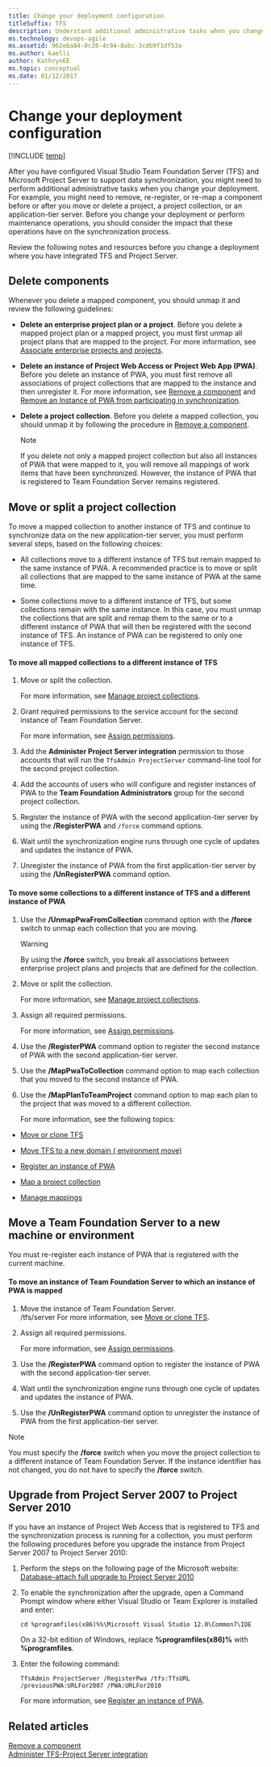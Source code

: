 ```yaml
---
title: Change your deployment configuration
titleSuffix: TFS 
description: Understand additional administrative tasks when you change your settings using Team Foundation Server & Project Server
ms.technology: devops-agile 
ms.assetid: 962eba84-0c28-4c94-8abc-3cdb9f1df53a
ms.author: kaelli
author: KathrynEE
ms.topic: conceptual
ms.date: 01/12/2017
---
```


# Change your deployment configuration

[!INCLUDE [temp](../../includes/tfs-ps-sync-header.md)]

<a name="top"></a> After you have configured Visual Studio Team Foundation Server (TFS) and Microsoft Project Server to support data synchronization, you might need to perform additional administrative tasks when you change your deployment. For example, you might need to remove, re-register, or re-map a component before or after you move or delete a project, a project collection, or an application-tier server. Before you change your deployment or perform maintenance operations, you should consider the impact that these operations have on the synchronization process.  
  
 Review the following notes and resources before you change a deployment where you have integrated TFS and Project Server.  
  
 
  
##  <a name="deleting"></a> Delete components  
 Whenever you delete a mapped component, you should unmap it and review the following guidelines:  
  
-   **Delete an enterprise project plan or a project**. Before you delete a mapped project plan or a mapped project, you must first unmap all project plans that are mapped to the project. For more information, see [Associate enterprise projects and projects](manage-associations-enterprise-projects.md).  
  
-   **Delete an instance of Project Web Access or Project Web App (PWA)**. Before you delete an instance of PWA, you must first remove all associations of project collections that are mapped to the instance and then unregister it. For more information, see [Remove a component](remove-component-from-synchronization.md) and [Remove an Instance of PWA from participating in synchronization](remove-component-from-synchronization.md#removepwa).  
  
-   **Delete a project collection**. Before you delete a mapped collection, you should unmap it by following the procedure in [Remove a component](remove-component-from-synchronization.md).  
  
    > [!NOTE]
    >  If you delete not only a mapped project collection but also all instances of PWA that were mapped to it, you will remove all mappings of work items that have been synchronized. However, the instance of PWA that is registered to Team Foundation Server remains registered.  
  
##  <a name="tpc"></a> Move or split a project collection  
 To move a mapped collection to another instance of TFS and continue to synchronize data on the new application-tier server, you must perform several steps, based on the following choices:  
  
-   All collections move to a different instance of TFS but remain mapped to the same instance of PWA. A recommended practice is to move or split all collections that are mapped to the same instance of PWA at the same time.  
  
-   Some collections move to a different instance of TFS, but some collections remain with the same instance. In this case, you must unmap the collections that are split and remap them to the same or to a different instance of PWA that will then be registered with the second instance of TFS. An instance of PWA can be registered to only one instance of TFS.  
  
#### To move all mapped collections to a different instance of TFS  
  
1.  Move or split the collection.  

     For more information, see [Manage project collections](/azure/devops/server/admin/manage-project-collections).  
  
2.  Grant required permissions to the service account for the second instance of Team Foundation Server.  
  
     For more information, see [Assign permissions](assign-permissions-support-tfs-project-server-integration.md).  
  
3.  Add the **Administer Project Server integration** permission to those accounts that will run the `TfsAdmin ProjectServer` command-line tool for the second project collection.  
  
4.  Add the accounts of users who will configure and register instances of PWA to the **Team Foundation Administrators** group for the second project collection.  
  
5.  Register the instance of PWA with the second application-tier server by using the **/RegisterPWA** and `/force` command options.  
  
6.  Wait until the synchronization engine runs through one cycle of updates and updates the instance of PWA.  
  
7.  Unregister the instance of PWA from the first application-tier server by using the **/UnRegisterPWA** command option.  
  
#### To move some collections to a different instance of TFS and a different instance of PWA  
  
1. Use the **/UnmapPwaFromCollection** command option with the **/force** switch to unmap each collection that you are moving.  
  
   > [!WARNING]
   >  By using the **/force** switch, you break all associations between enterprise project plans and projects that are defined for the collection.  
  
2. Move or split the collection.  

    For more information, see [Manage project collections](/azure/devops/server/admin/manage-project-collections).  
  
3. Assign all required permissions.  
  
    For more information, see [Assign permissions](assign-permissions-support-tfs-project-server-integration.md).  
  
4. Use the **/RegisterPWA** command option to register the second instance of PWA with the second application-tier server.  
  
5. Use the **/MapPwaToCollection** command option to map each collection that you moved to the second instance of PWA.  
  
6. Use the **/MapPlanToTeamProject** command option to map each plan to the project that was moved to a different collection.  
  
   For more information, see the following topics:  

-   [Move or clone TFS](/azure/devops/server/admin/move-across-domains)  

-   [Move TFS to a new domain ( environment move)](/azure/devops/server/admin/move-across-domains)  
  
-   [Register an instance of PWA](register-pwa.md)  
  
-   [Map a project collection](map-team-project-collection-to-pwa.md)  
  
-   [Manage mappings](manage-mappings-enterprise-project-team-project.md)  
  
##  <a name="tfs"></a> Move a Team Foundation Server to a new machine or environment  
 You must re-register each instance of PWA that is registered with the current machine.  
  
#### To move an instance of Team Foundation Server to which an instance of PWA is mapped  
  
1.  Move the instance of Team Foundation Server.  
  /tfs/server
     For more information, see [Move or clone TFS](/azure/devops/server/admin/move-clone-hardware).  
  
2.  Assign all required permissions.  
  
     For more information, see [Assign permissions](assign-permissions-support-tfs-project-server-integration.md).  
  
3.  Use the **/RegisterPWA** command option to register the instance of PWA with the second application-tier server.  
  
4.  Wait until the synchronization engine runs through one cycle of updates and updates the instance of PWA.  
  
5.  Use the **/UnRegisterPWA** command option to unregister the instance of PWA from the first application-tier server.  
  
> [!NOTE]
>  You must specify the **/force** switch when you move the project collection to a different instance of Team Foundation Server. If the instance identifier has not changed, you do not have to specify the **/force** switch.  
  
##  <a name="upgrading"></a> Upgrade from Project Server 2007 to Project Server 2010  
 If you have an instance of Project Web Access that is registered to TFS and the synchronization process is running for a collection, you must perform the following procedures before you upgrade the instance from Project Server 2007 to Project Server 2010:  
  
1.  Perform the steps on the following page of the Microsoft website: [Database-attach full upgrade to Project Server 2010](https://blogs.msdn.microsoft.com/chrisfie/2010/05/27/how-to-upgrade-from-project-server-2007-to-project-server-2010-in-10min/)  
  
2.  To enable the synchronization after the upgrade, open a Command Prompt window where either Visual Studio or Team Explorer is installed and enter:  
  
    ```  
    cd %programfiles(x86)%%\Microsoft Visual Studio 12.0\Common7\IDE  
    ```  
  
     On a 32-bit edition of Windows, replace **%programfiles(x86)%** with **%programfiles**.  
  
3.  Enter the following command:  
  
    ```  
    TfsAdmin ProjectServer /RegisterPwa /tfs:TfsURL /previousPWA:URLFor2007 /PWA:URLFor2010  
    ```  
  
     For more information, see [Register an instance of PWA](register-pwa.md).  
  
## Related articles  
 [Remove a component](remove-component-from-synchronization.md)   
 [Administer TFS-Project Server integration](administrate-integration-tfs-project-server.md)